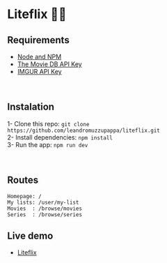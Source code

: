 # Liteflix 🍿✨

## Requirements

-   [Node and NPM](https://nodejs.org/en/)
-   [The Movie DB API Key](https://www.themoviedb.org/documentation/api)
-   [IMGUR API Key](https://imgur.com/)

<br>

## Instalation

1- Clone this repo: `git clone https://github.com/leandromuzzupappa/liteflix.git` <br>
2- Install dependencies: `npm install` <br>
3- Run the app: `npm run dev`

<br>

## Routes

```
Homepage: /
My lists: /user/my-list
Movies  : /browse/movies
Series  : /browse/series
```

## Live demo

-   [Liteflix](https://liteflix-lm.herokuapp.com)
